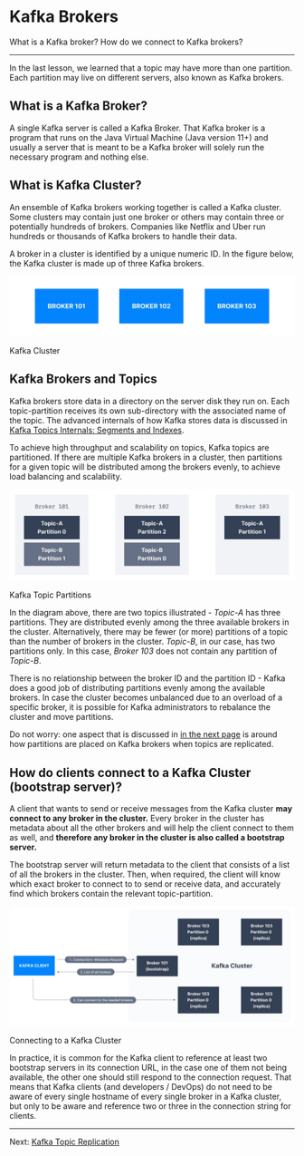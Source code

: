 Kafka Brokers
=============

What is a Kafka broker? How do we connect to Kafka brokers?

* * *

In the last lesson, we learned that a topic may have more than one partition. Each partition may live on different servers, also known as Kafka brokers.

What is a Kafka Broker?
-----------------------

[](#What-is-a-Kafka-Broker?-0)

A single Kafka server is called a Kafka Broker. That Kafka broker is a program that runs on the Java Virtual Machine (Java version 11+) and usually a server that is meant to be a Kafka broker will solely run the necessary program and nothing else.

What is Kafka Cluster?
----------------------

[](#What-is-Kafka-Cluster?-1)

An ensemble of Kafka brokers working together is called a Kafka cluster. Some clusters may contain just one broker or others may contain three or potentially hundreds of brokers. Companies like Netflix and Uber run hundreds or thousands of Kafka brokers to handle their data.

A broker in a cluster is identified by a unique numeric ID. In the figure below, the Kafka cluster is made up of three Kafka brokers.

![Diagram showing a Kafka cluster with multiple Kafka brokers.](../static/images/Kafka_Brokers_1.webp "Apache Kafka Cluster with multiple brokers")

Kafka Cluster

Kafka Brokers and Topics
------------------------

[](#Kafka-Brokers-and-Topics-2)

Kafka brokers store data in a directory on the server disk they run on. Each topic-partition receives its own sub-directory with the associated name of the topic. The advanced internals of how Kafka stores data is discussed in [Kafka Topics Internals: Segments and Indexes](/kafka/kafka-topics-internals-segments-and-indexes/).

To achieve high throughput and scalability on topics, Kafka topics are partitioned. If there are multiple Kafka brokers in a cluster, then partitions for a given topic will be distributed among the brokers evenly, to achieve load balancing and scalability.

![3 Kafka Brokers with 2 Kafka Topics and topic partitions.](../static/images/Kafka_Brokers_2.webp "Apache Kafka Topic Partitions")

Kafka Topic Partitions

In the diagram above, there are two topics illustrated - _Topic-A_ has three partitions. They are distributed evenly among the three available brokers in the cluster. Alternatively, there may be fewer (or more) partitions of a topic than the number of brokers in the cluster. _Topic-B_, in our case, has two partitions only. In this case, _Broker 103_ does not contain any partition of _Topic-B_.

There is no relationship between the broker ID and the partition ID - Kafka does a good job of distributing partitions evenly among the available brokers. In case the cluster becomes unbalanced due to an overload of a specific broker, it is possible for Kafka administrators to rebalance the cluster and move partitions.

Do not worry: one aspect that is discussed in [in the next page](https://github.com/AbdoMusk/Apache-Kafka/blob/main/1-%20Kafka%20Fundamentals/6-%20Kafka%20Topic%20Replication.md) is around how partitions are placed on Kafka brokers when topics are replicated.

How do clients connect to a Kafka Cluster (bootstrap server)?
-------------------------------------------------------------

[](#How-do-clients-connect-to-a-Kafka-Cluster-(bootstrap-server)?-3)

A client that wants to send or receive messages from the Kafka cluster **may connect to any broker in the cluster.** Every broker in the cluster has metadata about all the other brokers and will help the client connect to them as well, and **therefore any broker in the cluster is also called a bootstrap server.**

The bootstrap server will return metadata to the client that consists of a list of all the brokers in the cluster. Then, when required, the client will know which exact broker to connect to to send or receive data, and accurately find which brokers contain the relevant topic-partition.

![Connecting to a Kafka Cluster (Bootstrap Server) diagram. Process for connecting to a Kafka broker within an Apache Kafka cluster.](../static/images/Kafka_Brokers_3.webp "How to Connect to a Kafka Cluster")

Connecting to a Kafka Cluster

In practice, it is common for the Kafka client to reference at least two bootstrap servers in its connection URL, in the case one of them not being available, the other one should still respond to the connection request. That means that Kafka clients (and developers / DevOps) do not need to be aware of every single hostname of every single broker in a Kafka cluster, but only to be aware and reference two or three in the connection string for clients.

---
Next: [Kafka Topic Replication](https://github.com/AbdoMusk/Apache-Kafka/blob/main/1-%20Kafka%20Fundamentals/6-%20Kafka%20Topic%20Replication.md)